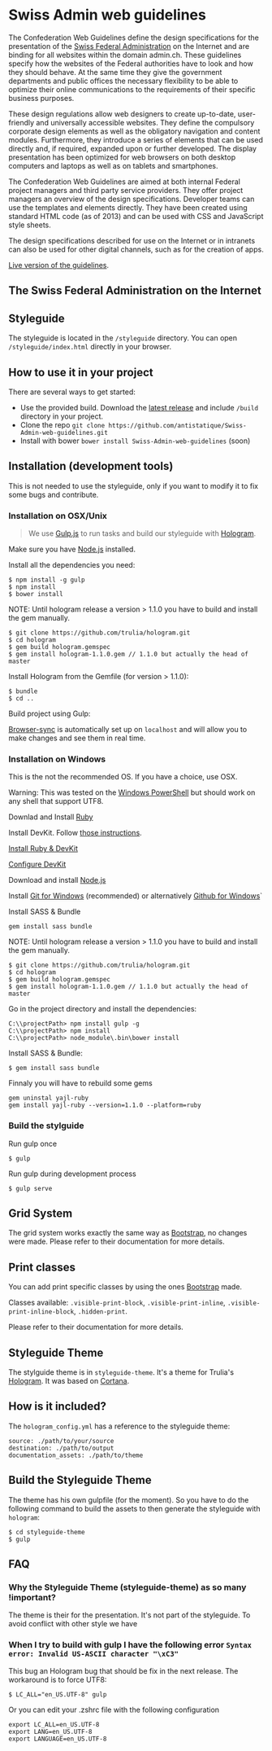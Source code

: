 Swiss Admin web guidelines
==========================

The Confederation Web Guidelines define the design specifications for the presentation of the [Swiss Federal Administration](http://www.admin.ch) on the Internet and are binding for all websites within the domain admin.ch. These guidelines specify how the websites of the Federal authorities have to look and how they should behave. At the same time they give the government departments and public offices the necessary flexibility to be able to optimize their online communications to the requirements of their specific business purposes.

These design regulations allow web designers to create up-to-date, user-friendly and universally accessible websites. They define the compulsory corporate design elements as well as the obligatory navigation and content modules. Furthermore, they introduce a series of elements that can be used directly and, if required, expanded upon or further developed. The display presentation has been optimized for web browsers on both desktop computers and laptops as well as on tablets and smartphones.

The Confederation Web Guidelines are aimed at both internal Federal project managers and third party service providers. They offer project managers an overview of the design specifications. Developer teams can use the templates and elements directly. They have been created using standard HTML code (as of 2013) and can be used with CSS and JavaScript style sheets.

The design specifications described for use on the Internet or in intranets can also be used for other digital channels, such as for the creation of apps.


[Live version of the guidelines](http://adminch.antistatique.net/).


## The Swiss Federal Administration on the Internet



## Styleguide

The styleguide is located in the `/styleguide` directory. You can open `/styleguide/index.html` directly in your browser.

## How to use it in your project

There are several ways to get started:

  - Use the provided build. Download the [latest release](https://github.com/antistatique/Swiss-Admin-web-guidelines/archive/master.zip) and include `/build` directory in your project.
  - Clone the repo `git clone https://github.com/antistatique/Swiss-Admin-web-guidelines.git`
  - Install with bower `bower install Swiss-Admin-web-guidelines` (soon)


## Installation (development tools)
This is not needed to use the styleguide, only if you want to modify it to fix some bugs and contribute.


### Installation on OSX/Unix

> We use [Gulp.js](http://gulpjs.com) to run tasks and build our styleguide with [Hologram](https://github.com/trulia/hologram).

Make sure you have [Node.js](http://nodejs.org) installed.


Install all the dependencies you need:

```
$ npm install -g gulp
$ npm install
$ bower install
```

NOTE: Until hologram release a version > 1.1.0 you have to build and install the gem manually.

```
$ git clone https://github.com/trulia/hologram.git
$ cd hologram
$ gem build hologram.gemspec
$ gem install hologram-1.1.0.gem // 1.1.0 but actually the head of master
```

Install Hologram from the Gemfile (for version > 1.1.0):

```
$ bundle
$ cd ..
```

Build project using Gulp:

[Browser-sync](http://www.browsersync.io) is automatically set up on `localhost` and will allow you to make changes and see them in real time.

### Installation on Windows

This is the not the recommended OS. If you have a choice, use OSX.

Warning: This was tested on the [Windows PowerShell](﻿http://en.wikipedia.org/wiki/Windows_PowerShell) but should work on any shell that support UTF8.

Downlad and Install [Ruby](http://rubyinstaller.org)

Install DevKit. Follow [those instructions](https://github.com/oneclick/rubyinstaller/wiki/Development-Kit).

[Install Ruby & DevKit](http://rubyinstaller.org)

[Configure DevKit](https://github.com/oneclick/rubyinstaller/wiki/Development-Kit)

Download and install [Node.js](http://nodejs.org)

Install [Git for Windows](http://msysgit.github.io/) (recommended) or alternatively [Github for Windows](https://windows.github.com)`

Install SASS & Bundle

```
gem install sass bundle
```

NOTE: Until hologram release a version > 1.1.0 you have to build and install the gem manually.

```
$ git clone https://github.com/trulia/hologram.git
$ cd hologram
$ gem build hologram.gemspec
$ gem install hologram-1.1.0.gem // 1.1.0 but actually the head of master
```


Go in the project directory and install the dependencies:

```
C:\\projectPath> npm install gulp -g
C:\\projectPath> npm install
C:\\projectPath> node_module\.bin\bower install
```

Install SASS & Bundle:

```
$ gem install sass bundle
```

Finnaly you will have to rebuild some gems

````
﻿gem uninstal yajl-ruby
﻿gem install yajl-ruby --version=1.1.0 --platform=ruby
````

### Build the stylguide

Run gulp once

```
$ gulp
```

Run gulp during development process

```
$ gulp serve
```

## Grid System

The grid system works exactly the same way as [Bootstrap](http://getbootstrap.com/css/#grid), no changes were made. Please refer to their documentation for more details.

## Print classes

You can add print specific classes by using the ones [Bootstrap](http://getbootstrap.com/css/#responsive-utilities-print) made. 

Classes available: `.visible-print-block`, `.visible-print-inline`, `.visible-print-inline-block`, `.hidden-print`.

Please refer to their documentation for more details.

## Styleguide Theme

The stylguide theme is in `styleguide-theme`. It's a theme for Trulia's [Hologram](https://github.com/trulia/hologram).
It was based on [Cortana](https://github.com/Yago31/Cortana).

## How is it included?
The `hologram_config.yml` has a reference  to the styleguide theme:

```
source: ./path/to/your/source
destination: ./path/to/output
documentation_assets: ./path/to/theme
```

## Build the Styleguide Theme

The theme has his own gulpfile (for the moment). So you have to do the following command to build the assets to then generate the styleguide with `hologram`:

```
$ cd styleguide-theme
$ gulp
```

## FAQ

### Why the Styleguide Theme (styleguide-theme) as so many !important?

The theme is their for the presentation. It's not part of the styleguide. To avoid conflict with other style we have

### When I try to build with gulp I have the following error `Syntax error: Invalid US-ASCII character "\xC3"`

This bug an Hologram bug that should be fix in the next release. The workaround is to force UTF8:

```
$ LC_ALL="en_US.UTF-8" gulp
```

Or you can edit your .zshrc file with the following configuration
````
export LC_ALL=en_US.UTF-8
export LANG=en_US.UTF-8
export LANGUAGE=en_US.UTF-8
````

